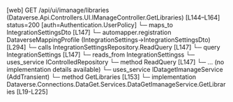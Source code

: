 [web] GET /api/ui/imanage/libraries  (Dataverse.Api.Controllers.UI.IManageController.GetLibraries)  [L144–L164] status=200 [auth=Authentication.UserPolicy]
  └─ maps_to IntegrationSettingsDto [L147]
    └─ automapper.registration DataverseMappingProfile (IntegrationSettings->IntegrationSettingsDto) [L294]
  └─ calls IntegrationSettingsRepository.ReadQuery [L147]
  └─ query IntegrationSettings [L147]
    └─ reads_from IntegrationSettingss
  └─ uses_service IControlledRepository<IntegrationSettings>
    └─ method ReadQuery [L147]
      └─ ... (no implementation details available)
  └─ uses_service IDatagetImanageService (AddTransient)
    └─ method GetLibraries [L153]
      └─ implementation Dataverse.Connections.DataGet.Services.DataGetImanageService.GetLibraries [L19-L225]

